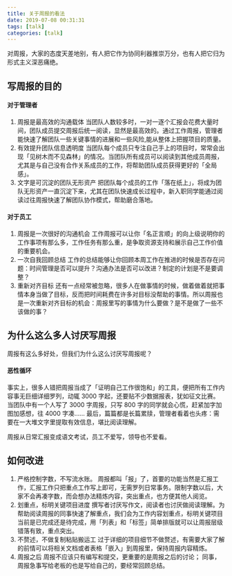 ```yaml
---
title: 关于周报的看法
date: 2019-07-08 00:31:31
tags: [talk]
categories: [talk]
---
```


对周报，大家的态度天差地别，有人把它作为协同利器推崇万分，也有人把它归为形式主义深恶痛绝。

## 写周报的目的

#### 对于管理者
1. 周报是最高效的沟通载体
当团队人数较多时，一对一逐个汇报会花费大量时间，团队成员提交周报后统一阅读，显然是最高效的。通过工作周报，管理者能快速了解团队一些关键事情的进展和一些风险,能从整体上把握项目的质量。
2. 有效提升团队信息透明度
当团队每个成员只专注自己手上的项目时，常常会出现「见树木而不见森林」的情况。当团队所有成员可以阅读到其他成员周报，尤其是与自己没有合作关系成员的工作，将帮助团队成员获得更好的「全局感」。
3. 文字是可沉淀的团队无形资产
把团队每个成员的工作「落在纸上」，将成为团队无形资产一直沉淀下来，尤其在团队快速成长过程中，新入职同学能通过阅读过往周报快速了解团队协作模式，帮助磨合落地。

#### 对于员工
1. 周报是一次很好的沟通机会
工作周报可以让你「名正言顺」的向上级说明你的工作事项有那么多，工作任务有那么重，是争取资源支持和展示自己工作价值的重要机会。
2. 一次自我回顾总结
工作的总结能够让你回顾本周工作在推进的时候是否存在问题：时间管理是否可以提升？沟通办法是否可以改进？制定的计划是不是要调整？
3. 重新对齐目标
还有一点经常被忽略，很多人在做事情的时候，做着做着就把事情本身当做了目标，反而把时间耗费在许多对目标没帮助的事情。所以周报也是一次重新对齐目标的机会：周报里写的事情为什么要做？是不是做了一些不该做的事？

## 为什么这么多人讨厌写周报
周报有这么多好处，但我们为什么这么讨厌写周报呢？

#### 恶性循环
事实上，很多人错把周报当成了「证明自己工作很饱和」的工具，便把所有工作内容事无巨细详细罗列，动辄 3000 字起，还要贴不少数据报表，犹如征文比赛。当团队中有一个人写了 3000 字周报，只写 800 字的同学就会心慌，赶紧加字加图加感想，往 4000 字凑……
最后，篇篇都是长篇累牍，管理者看着也头疼：需要在一大堆文字里提取有效信息，堪比阅读理解。

周报从日常汇报变成语文考试，员工不爱写，领导也不爱看。

## 如何改进
1. 严格控制字数，不写流水账。
周报都叫「报」了，首要的功能当然是汇报工作，汇报工作只把重点工作写上即可，无需罗列日常事务。限制字数以后，大家不会再凑字数，而会想办法精炼内容，突出重点，也方便其他人阅览。
2. 划重点，标明关键项目进度
撰写者讨厌写作文，阅读者也讨厌做阅读理解。为帮助阅读周报的同事快速了解重点，我们会为工作内容划重点，标明关键项目当前是已完成还是待完成，用「列表」和「标签」简单排版就可以让周报层级错落有致，重点突出。
3. 不赘述，不做复制粘贴搬运工
过于详细的项目细节不做赘述，有需要大家了解的前情可以将相关文档或者表格「嵌入」到周报里，保持周报内容精炼。
4. 周报之后
周报不应该只有编写和提交，更重要的是周报之后的讨论；
同事，周报急事写给老板的也是写给自己的，要经常回顾总结。